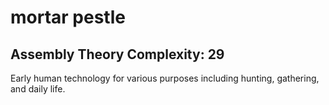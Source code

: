 # mortar pestle

## Assembly Theory Complexity: 29
Early human technology for various purposes including hunting, gathering, and daily life.

